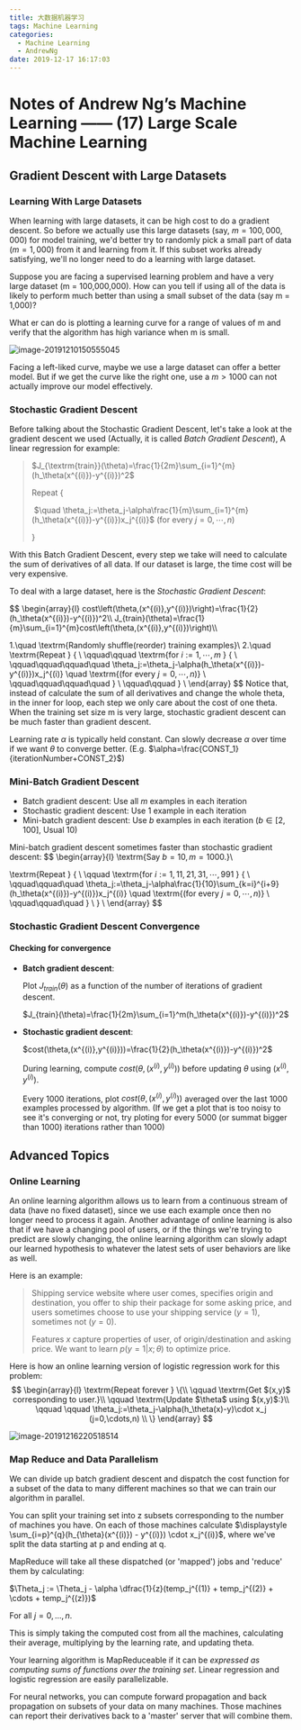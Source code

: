 ```yaml
---
title: 大数据机器学习
tags: Machine Learning
categories:
  - Machine Learning
  - AndrewNg
date: 2019-12-17 16:17:03
---
```


# Notes of Andrew Ng’s Machine Learning —— (17) Large Scale Machine Learning

## Gradient Descent with Large Datasets

### Learning With Large Datasets

When learning with large datasets, it can be high cost to do a gradient descent. So before we actually use this large datasets (say, $m = 100,000,000$) for model training, we'd better try to randomly pick a small part of data ($m=1,000$) from it and learning from it. If this subset works already satisfying, we'll no longer need to do a learning with large dataset.

Suppose you are facing a supervised learning problem and have a very large dataset (m = 100,000,000). How can you tell if using all of the data is likely to perform much better than using a small subset of the data (say m = 1,000)?

What er can do is plotting  a learning curve for a range of values of m and verify that the algorithm has high variance when m is small.

![image-20191210150555045](https://tva1.sinaimg.cn/large/006tNbRwgy1g9rn4jr6zxj30om07r0vl.jpg)

Facing a left-liked curve, maybe we use a large dataset can offer a better model. But if we get the curve like the right one, use a $m>1000$ can not actually improve our model effectively.

### Stochastic Gradient Descent

Before talking about the Stochastic Gradient Descent, let's take a look at the gradient descent we used (Actually, it is called *Batch Gradient Descent*), A linear regression for example:

> $J_{\textrm{train}}(\theta)=\frac{1}{2m}\sum_{i=1}^{m}(h_\theta(x^{(i)})-y^{(i)})^2$ 
>
> Repeat {
>
> ​		$\quad \theta_j:=\theta_j-\alpha\frac{1}{m}\sum_{i=1}^{m}(h_\theta(x^{(i)})-y^{(i)})x_j^{(i)}$    (for every $j=0,\cdots,n$)
>
> }

With this Batch Gradient Descent, every step we take will need to calculate the sum of derivatives of all data. If our dataset is large, the time cost will be very expensive.

To deal with a large dataset, here is the *Stochastic Gradient Descent*:

$$
\begin{array}{l}
cost\left(\theta,(x^{(i)},y^{(i)})\right)=\frac{1}{2}(h_\theta(x^{(i)})-y^{(i)})^2\\\\
J_{train}(\theta)=\frac{1}{m}\sum_{i=1}^{m}cost\left(\theta,(x^{(i)},y^{(i)})\right)\\\\

1.\quad \textrm{Randomly shuffle(reorder) training examples}\\
2.\quad \textrm{Repeat } \{ \\
\qquad\qquad \textrm{for $i:= 1, \cdots,m$ } \{ \\
\qquad\qquad\qquad\quad \theta_j:=\theta_j-\alpha(h_\theta(x^{(i)})-y^{(i)})x_j^{(i)} \quad \textrm{(for every $j=0,\cdots,n$)} \\
\qquad\qquad\qquad\quad \} \\
\qquad\qquad \} \\
\end{array}
$$
Notice that, instead of calculate the sum of all derivatives and change the whole theta, in the inner for loop, each step we only care about the cost of one theta. When the training set size m is very large, stochastic gradient descent can be much faster than gradient descent.

Learning rate $\alpha$ is typically held constant. Can slowly decrease $\alpha$ over time if we want $\theta$ to converge better. (E.g. $\alpha=\frac{CONST_1}{iterationNumber+CONST_2}$)

### Mini-Batch Gradient Descent

- Batch gradient descent: Use all $m$ examples in each iteration
- Stochastic gradient descent: Use $1$ example in each iteration
- Mini-batch gradient descent: Use $b$ examples in each iteration ($b\in[2, 100]$, Usual $10$)

Mini-batch gradient descent sometimes faster than stochastic gradient descent:
$$
\begin{array}{l}
\textrm{Say $b=10,m=1000$.}\\

\textrm{Repeat } \{ \\
\qquad \textrm{for $i:= 1, 11, 21, 31, \cdots,991$ } \{ \\
\qquad\qquad\quad \theta_j:=\theta_j-\alpha\frac{1}{10}\sum_{k=i}^{i+9}(h_\theta(x^{(i)})-y^{(i)})x_j^{(i)} \quad \textrm{(for every $j=0,\cdots,n$)} \\
\qquad\qquad\quad \} \\
\} \\
\end{array}
$$

### Stochastic Gradient Descent Convergence

#### Checking for convergence

- **Batch gradient descent**:

  Plot $J_{train}(\theta)$ as a function of the number of iterations of gradient descent.

  $J_{train}(\theta)=\frac{1}{2m}\sum_{i=1}^m(h_\theta(x^{(i)})-y^{(i)})^2$

- **Stochastic gradient descent**:

  $cost(\theta,(x^{(i)},y^{(i)}))=\frac{1}{2}(h_\theta(x^{(i)})-y^{(i)})^2$

  During learning, compute $cost(\theta,(x^{(i)},y^{(i)}))$ before updating $\theta$ using $(x^{(i)},y^{(i)})$.

  Every 1000 iterations, plot $cost(\theta,(x^{(i)},y^{(i)}))$ averaged over the last 1000 examples processed by algorithm. (If we get a plot that is too noisy to see it's converging or not, try ploting for every 5000 (or summat bigger than 1000) iterations rather than 1000)

## Advanced Topics

### Online Learning

An online learning algorithm allows us to learn from a continuous stream of data (have no fixed dataset),  since we use each example once then no longer need to process it again. Another advantage of online learning is also that if we have a changing pool of users, or if the things we're trying to predict are slowly changing, the online learning algorithm can slowly adapt our learned hypothesis to whatever the latest sets of user behaviors are like as well.

Here is an example:

> Shipping service website where user comes, specifies origin and destination, you offer to ship their package for some asking price, and users sometimes choose to use your shipping service ($y=1$), sometimes not ($y=0$).
>
> Features $x$ capture properties of user, of origin/destination and asking price. We want to learn $p(y=1|x;\theta)$ to optimize price.

Here is how an online learning version of logistic regression work for this problem:
$$
\begin{array}{l}
\textrm{Repeat forever } \{\\
\qquad \textrm{Get $(x,y)$ corresponding to user.}\\
\qquad \textrm{Update $\theta$ using $(x,y)$:}\\
\qquad \qquad \theta_j:=\theta_j-\alpha(h_\theta(x)-y)\cdot x_j (j=0,\cdots,n) \\
\}
\end{array}
$$


![image-20191216220518514](https://tva1.sinaimg.cn/large/006tNbRwly1g9ywywm9hgj30yg0ih79d.jpg)

### Map Reduce and Data Parallelism

We can divide up batch gradient descent and dispatch the cost function for a subset of the data to many different machines so that we can train our algorithm in parallel.

You can split your training set into z subsets corresponding to the number of machines you have. On each of those machines calculate $\displaystyle \sum_{i=p}^{q}(h_{\theta}(x^{(i)}) - y^{(i)}) \cdot x_j^{(i)}$, where we've split the data starting at p and ending at q.

MapReduce will take all these dispatched (or 'mapped') jobs and 'reduce' them by calculating:

$\Theta_j := \Theta_j - \alpha \dfrac{1}{z}(temp_j^{(1)} + temp_j^{(2)} + \cdots + temp_j^{(z)})$

For all $j=0,...,n$.

This is simply taking the computed cost from all the machines, calculating their average, multiplying by the learning rate, and updating theta.

Your learning algorithm is MapReduceable if it can be *expressed as computing sums of functions over the training set*. Linear regression and logistic regression are easily parallelizable.

For neural networks, you can compute forward propagation and back propagation on subsets of your data on many machines. Those machines can report their derivatives back to a 'master' server that will combine them.


